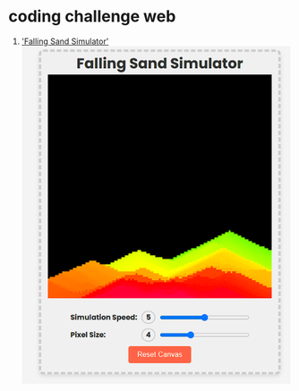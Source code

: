 # coding challenge web

1. ['Falling Sand Simulator'](faliing_sand_simulator/)
![Falling Sand Simulator Screenshot](faliing_sand_simulator/assets/screenshot.png)
